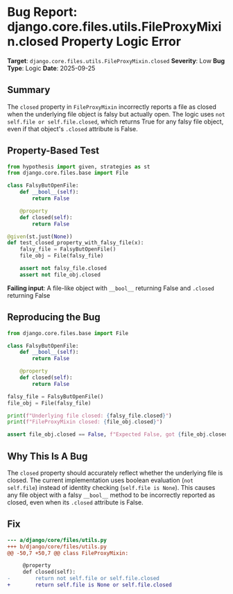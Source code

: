 # Bug Report: django.core.files.utils.FileProxyMixin.closed Property Logic Error

**Target**: `django.core.files.utils.FileProxyMixin.closed`
**Severity**: Low
**Bug Type**: Logic
**Date**: 2025-09-25

## Summary

The `closed` property in `FileProxyMixin` incorrectly reports a file as closed when the underlying file object is falsy but actually open. The logic uses `not self.file or self.file.closed`, which returns True for any falsy file object, even if that object's `.closed` attribute is False.

## Property-Based Test

```python
from hypothesis import given, strategies as st
from django.core.files.base import File

class FalsyButOpenFile:
    def __bool__(self):
        return False

    @property
    def closed(self):
        return False

@given(st.just(None))
def test_closed_property_with_falsy_file(x):
    falsy_file = FalsyButOpenFile()
    file_obj = File(falsy_file)

    assert not falsy_file.closed
    assert not file_obj.closed
```

**Failing input**: A file-like object with `__bool__` returning False and `.closed` returning False

## Reproducing the Bug

```python
from django.core.files.base import File

class FalsyButOpenFile:
    def __bool__(self):
        return False

    @property
    def closed(self):
        return False

falsy_file = FalsyButOpenFile()
file_obj = File(falsy_file)

print(f"Underlying file closed: {falsy_file.closed}")
print(f"FileProxyMixin closed: {file_obj.closed}")

assert file_obj.closed == False, f"Expected False, got {file_obj.closed}"
```

## Why This Is A Bug

The `closed` property should accurately reflect whether the underlying file is closed. The current implementation uses boolean evaluation (`not self.file`) instead of identity checking (`self.file is None`). This causes any file object with a falsy `__bool__` method to be incorrectly reported as closed, even when its `.closed` attribute is False.

## Fix

```diff
--- a/django/core/files/utils.py
+++ b/django/core/files/utils.py
@@ -50,7 +50,7 @@ class FileProxyMixin:

     @property
     def closed(self):
-        return not self.file or self.file.closed
+        return self.file is None or self.file.closed
```